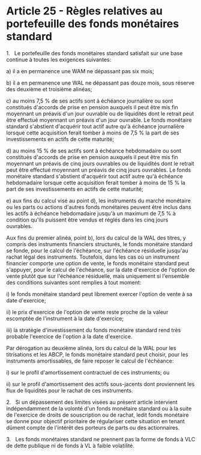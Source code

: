 # Article 25 - Règles relatives au portefeuille des fonds monétaires standard


1.   Le portefeuille des fonds monétaires standard satisfait sur une base continue à toutes les exigences suivantes:

a) il a en permanence une WAM ne dépassant pas six mois;

b) il a en permanence une WAL ne dépassant pas douze mois, sous réserve des deuxième et troisième alinéas;

c) au moins 7,5 % de ses actifs sont à échéance journalière ou sont constitués d'accords de prise en pension auxquels il peut être mis fin moyennant un préavis d'un jour ouvrable ou de liquidités dont le retrait peut être effectué moyennant un préavis d'un jour ouvrable. Le fonds monétaire standard s'abstient d'acquérir tout actif autre qu'à échéance journalière lorsque cette acquisition ferait tomber à moins de 7,5 % la part de ses investissements en actifs de cette maturité;

d) au moins 15 % de ses actifs sont à échéance hebdomadaire ou sont constitués d'accords de prise en pension auxquels il peut être mis fin moyennant un préavis de cinq jours ouvrables ou de liquidités dont le retrait peut être effectué moyennant un préavis de cinq jours ouvrables. Le fonds monétaire standard s'abstient d'acquérir tout actif autre qu'à échéance hebdomadaire lorsque cette acquisition ferait tomber à moins de 15 % la part de ses investissements en actifs de cette maturité;

e) aux fins du calcul visé au point d), les instruments du marché monétaire ou les parts ou actions d'autres fonds monétaires peuvent être inclus dans les actifs à échéance hebdomadaire jusqu'à un maximum de 7,5 % à condition qu'ils puissent être vendus et réglés dans les cinq jours ouvrables.

Aux fins du premier alinéa, point b), lors du calcul de la WAL des titres, y compris des instruments financiers structurés, le fonds monétaire standard se fonde, pour le calcul de l'échéance, sur l'échéance résiduelle jusqu'au rachat légal des instruments. Toutefois, dans les cas où un instrument financier comporte une option de vente, le fonds monétaire standard peut s'appuyer, pour le calcul de l'échéance, sur la date d'exercice de l'option de vente plutôt que sur l'échéance résiduelle, mais uniquement si l'ensemble des conditions suivantes sont remplies à tout moment:

i) le fonds monétaire standard peut librement exercer l'option de vente à sa date d'exercice;

ii) le prix d'exercice de l'option de vente reste proche de la valeur escomptée de l'instrument à la date d'exercice;

iii) la stratégie d'investissement du fonds monétaire standard rend très probable l'exercice de l'option à la date d'exercice.

Par dérogation au deuxième alinéa, lors du calcul de la WAL pour les titrisations et les ABCP, le fonds monétaire standard peut choisir, pour les instruments amortissables, de faire reposer le calcul de l'échéance:

i) sur le profil d'amortissement contractuel de ces instruments; ou

ii) sur le profil d'amortissement des actifs sous-jacents dont proviennent les flux de liquidités pour le rachat de ces instruments.

2.   Si un dépassement des limites visées au présent article intervient indépendamment de la volonté d'un fonds monétaire standard ou à la suite de l'exercice de droits de souscription ou de rachat, ledit fonds monétaire se donne pour objectif prioritaire de régulariser cette situation en tenant dûment compte de l'intérêt des porteurs de parts ou des actionnaires.

3.   Les fonds monétaires standard ne prennent pas la forme de fonds à VLC de dette publique ni de fonds à VL à faible volatilité.
